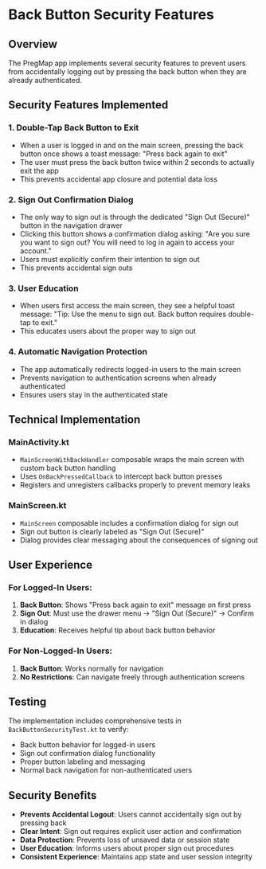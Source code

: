 # Back Button Security Features

## Overview
The PregMap app implements several security features to prevent users from accidentally logging out by pressing the back button when they are already authenticated.

## Security Features Implemented

### 1. Double-Tap Back Button to Exit
- When a user is logged in and on the main screen, pressing the back button once shows a toast message: "Press back again to exit"
- The user must press the back button twice within 2 seconds to actually exit the app
- This prevents accidental app closure and potential data loss

### 2. Sign Out Confirmation Dialog
- The only way to sign out is through the dedicated "Sign Out (Secure)" button in the navigation drawer
- Clicking this button shows a confirmation dialog asking: "Are you sure you want to sign out? You will need to log in again to access your account."
- Users must explicitly confirm their intention to sign out
- This prevents accidental sign outs

### 3. User Education
- When users first access the main screen, they see a helpful toast message: "Tip: Use the menu to sign out. Back button requires double-tap to exit."
- This educates users about the proper way to sign out

### 4. Automatic Navigation Protection
- The app automatically redirects logged-in users to the main screen
- Prevents navigation to authentication screens when already authenticated
- Ensures users stay in the authenticated state

## Technical Implementation

### MainActivity.kt
- `MainScreenWithBackHandler` composable wraps the main screen with custom back button handling
- Uses `OnBackPressedCallback` to intercept back button presses
- Registers and unregisters callbacks properly to prevent memory leaks

### MainScreen.kt
- `MainScreen` composable includes a confirmation dialog for sign out
- Sign out button is clearly labeled as "Sign Out (Secure)"
- Dialog provides clear messaging about the consequences of signing out

## User Experience

### For Logged-In Users:
1. **Back Button**: Shows "Press back again to exit" message on first press
2. **Sign Out**: Must use the drawer menu → "Sign Out (Secure)" → Confirm in dialog
3. **Education**: Receives helpful tip about back button behavior

### For Non-Logged-In Users:
1. **Back Button**: Works normally for navigation
2. **No Restrictions**: Can navigate freely through authentication screens

## Testing
The implementation includes comprehensive tests in `BackButtonSecurityTest.kt` to verify:
- Back button behavior for logged-in users
- Sign out confirmation dialog functionality
- Proper button labeling and messaging
- Normal back navigation for non-authenticated users

## Security Benefits
- **Prevents Accidental Logout**: Users cannot accidentally sign out by pressing back
- **Clear Intent**: Sign out requires explicit user action and confirmation
- **Data Protection**: Prevents loss of unsaved data or session state
- **User Education**: Informs users about proper sign out procedures
- **Consistent Experience**: Maintains app state and user session integrity 